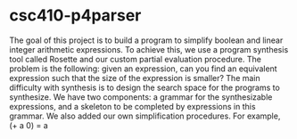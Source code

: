 # csc410-p4parser

The goal of this project is to build a program to simplify boolean and linear integer arithmetic expressions.
To achieve this, we use a program synthesis tool called Rosette and our custom partial evaluation
procedure.
The problem is the following: given an expression, can you find an equivalent expression such that the size of the expression is smaller?
The main difficulty with synthesis is to design the search space for the programs to synthesize. We have two components: a grammar for the synthesizable expressions, 
and a skeleton to be completed by expressions in this grammar.
We also added our own simplification procedures. For example, (+ a 0) = a 
